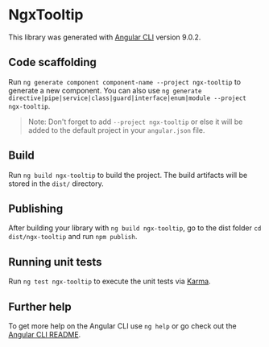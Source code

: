 # NgxTooltip

This library was generated with [Angular CLI](https://github.com/angular/angular-cli) version 9.0.2.

## Code scaffolding

Run `ng generate component component-name --project ngx-tooltip` to generate a new component. You can also use `ng generate directive|pipe|service|class|guard|interface|enum|module --project ngx-tooltip`.
> Note: Don't forget to add `--project ngx-tooltip` or else it will be added to the default project in your `angular.json` file. 

## Build

Run `ng build ngx-tooltip` to build the project. The build artifacts will be stored in the `dist/` directory.

## Publishing

After building your library with `ng build ngx-tooltip`, go to the dist folder `cd dist/ngx-tooltip` and run `npm publish`.

## Running unit tests

Run `ng test ngx-tooltip` to execute the unit tests via [Karma](https://karma-runner.github.io).

## Further help

To get more help on the Angular CLI use `ng help` or go check out the [Angular CLI README](https://github.com/angular/angular-cli/blob/master/README.md).
